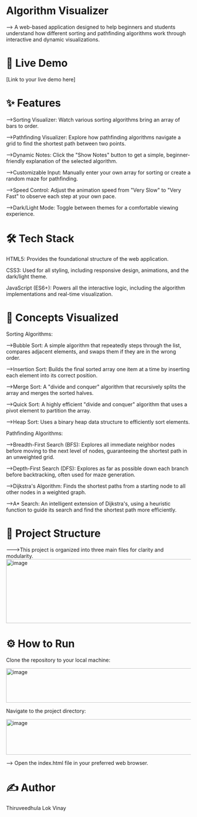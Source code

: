 # Algorithm Visualizer
--> A web-based application designed to help beginners and students understand how different sorting and pathfinding algorithms work through interactive and dynamic visualizations.


# 🚀 Live Demo
[Link to your live demo here]


# ✨ Features
-->Sorting Visualizer: Watch various sorting algorithms bring an array of bars to order.

-->Pathfinding Visualizer: Explore how pathfinding algorithms navigate a grid to find the shortest path between two points.

-->Dynamic Notes: Click the "Show Notes" button to get a simple, beginner-friendly explanation of the selected algorithm.

-->Customizable Input: Manually enter your own array for sorting or create a random maze for pathfinding.

-->Speed Control: Adjust the animation speed from "Very Slow" to "Very Fast" to observe each step at your own pace.

-->Dark/Light Mode: Toggle between themes for a comfortable viewing experience.


# 🛠️ Tech Stack
HTML5: Provides the foundational structure of the web application.

CSS3: Used for all styling, including responsive design, animations, and the dark/light theme.

JavaScript (ES6+): Powers all the interactive logic, including the algorithm implementations and real-time visualization.

# 🧠 Concepts Visualized
Sorting Algorithms:

-->Bubble Sort: A simple algorithm that repeatedly steps through the list, compares adjacent elements, and swaps them if they are in the wrong order.

-->Insertion Sort: Builds the final sorted array one item at a time by inserting each element into its correct position.

-->Merge Sort: A "divide and conquer" algorithm that recursively splits the array and merges the sorted halves.

-->Quick Sort: A highly efficient "divide and conquer" algorithm that uses a pivot element to partition the array.

-->Heap Sort: Uses a binary heap data structure to efficiently sort elements.

Pathfinding Algorithms:

-->Breadth-First Search (BFS): Explores all immediate neighbor nodes before moving to the next level of nodes, guaranteeing the shortest path in an unweighted grid.

-->Depth-First Search (DFS): Explores as far as possible down each branch before backtracking, often used for maze generation.

-->Dijkstra's Algorithm: Finds the shortest paths from a starting node to all other nodes in a weighted graph.

-->A* Search: An intelligent extension of Dijkstra's, using a heuristic function to guide its search and find the shortest path more efficiently.

# 📂 Project Structure
--->This project is organized into three main files for clarity and modularity.
<img width="957" height="175" alt="image" src="https://github.com/user-attachments/assets/e079491f-fd57-4fd2-bc9f-b5a9a9929d4a" />


# ⚙️ How to Run
Clone the repository to your local machine:

<img width="926" height="94" alt="image" src="https://github.com/user-attachments/assets/e533303a-d519-4292-b8a5-fca9c666530c" />


Navigate to the project directory:

<img width="910" height="97" alt="image" src="https://github.com/user-attachments/assets/836e7c5c-b57e-46d0-9cca-0fa0f61457f2" />


--> Open the index.html file in your preferred web browser.

# ✍️ Author
Thiruveedhula Lok Vinay
